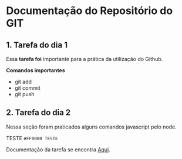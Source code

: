 # Documentação do Repositório do GIT

## 1. Tarefa do dia 1 ##

Essa **tarefa foi** importante para a prática da utilização do Github.

**Comandos importantes**

- git add
- git commit
- git push

## 2. Tarefa do dia 2 ##

Nessa seção foram praticados alguns comandos javascript pelo node.


TESTE `#FF0000 TESTE`

Documentação da tarefa se encontra [Aqui](https://github.com/ituring-repo/aprenda-a-programar/tree/main/tarefa-dia-2).
